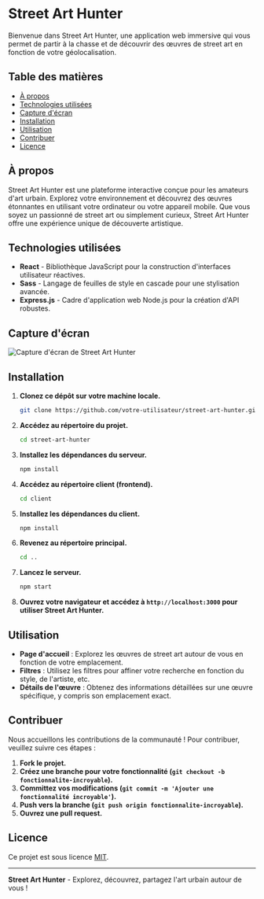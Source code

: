 # Street Art Hunter

Bienvenue dans Street Art Hunter, une application web immersive qui vous permet de partir à la chasse et de découvrir des œuvres de street art en fonction de votre géolocalisation.

## Table des matières

- [À propos](#à-propos)
- [Technologies utilisées](#technologies-utilisées)
- [Capture d'écran](#capture-décran)
- [Installation](#installation)
- [Utilisation](#utilisation)
- [Contribuer](#contribuer)
- [Licence](#licence)


## À propos

Street Art Hunter est une plateforme interactive conçue pour les amateurs d'art urbain. Explorez votre environnement et découvrez des œuvres étonnantes en utilisant votre ordinateur ou votre appareil mobile. Que vous soyez un passionné de street art ou simplement curieux, Street Art Hunter offre une expérience unique de découverte artistique.

## Technologies utilisées

- **React** - Bibliothèque JavaScript pour la construction d'interfaces utilisateur réactives.
- **Sass** - Langage de feuilles de style en cascade pour une stylisation avancée.
- **Express.js** - Cadre d'application web Node.js pour la création d'API robustes.

## Capture d'écran

![Capture d'écran de Street Art Hunter](https://i.postimg.cc/B6Nhrktq/temp-Image3f-Nl-En.jpg)

## Installation

1. **Clonez ce dépôt sur votre machine locale.**
    ```bash
    git clone https://github.com/votre-utilisateur/street-art-hunter.git
    ```

2. **Accédez au répertoire du projet.**
    ```bash
    cd street-art-hunter
    ```

3. **Installez les dépendances du serveur.**
    ```bash
    npm install
    ```

4. **Accédez au répertoire client (frontend).**
    ```bash
    cd client
    ```

5. **Installez les dépendances du client.**
    ```bash
    npm install
    ```

6. **Revenez au répertoire principal.**
    ```bash
    cd ..
    ```

7. **Lancez le serveur.**
    ```bash
    npm start
    ```
8. **Ouvrez votre navigateur et accédez à `http://localhost:3000` pour utiliser Street Art Hunter.**

## Utilisation

- **Page d'accueil** : Explorez les œuvres de street art autour de vous en fonction de votre emplacement.
- **Filtres** : Utilisez les filtres pour affiner votre recherche en fonction du style, de l'artiste, etc.
- **Détails de l'œuvre** : Obtenez des informations détaillées sur une œuvre spécifique, y compris son emplacement exact.

## Contribuer

Nous accueillons les contributions de la communauté ! Pour contribuer, veuillez suivre ces étapes :

1. **Fork le projet.**
2. **Créez une branche pour votre fonctionnalité (`git checkout -b fonctionnalite-incroyable`).**
3. **Committez vos modifications (`git commit -m 'Ajouter une fonctionnalité incroyable'`).**
4. **Push vers la branche (`git push origin fonctionnalite-incroyable`).**
5. **Ouvrez une pull request.**

## Licence

Ce projet est sous licence [MIT](LICENSE).

---

**Street Art Hunter** - Explorez, découvrez, partagez l'art urbain autour de vous !
